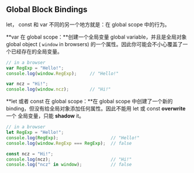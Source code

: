 ## Global Block Bindings

let， const 和 var 不同的另一个地方就是：在 global scope 中的行为。

**var 在 global scope：**创建一个全局变量 global variable，并且是全局对象 global object \( `window` in browsers\) 的一个属性。因此你可能会不小心覆盖了一个已经存在的全局变量。

```js
// in a browser
var RegExp = "Hello!";
console.log(window.RegExp);     // "Hello!"

var ncz = "Hi!";
console.log(window.ncz);        // "Hi!"
```

**let 或者 const 在 global scope：**在 global scope 中创建了一个新的 binding，但没有给全局对象添加任何属性。因此不能用 let 或 const **overwrite** 一个 全局变量，只能 **shadow** it。

```js
// in a browser
let RegExp = "Hello!";
console.log(RegExp);                    // "Hello!"
console.log(window.RegExp === RegExp);  // false

const ncz = "Hi!";
console.log(ncz);                       // "Hi!"
console.log("ncz" in window);           // false
```



